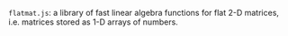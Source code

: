 `flatmat.js`: a library of fast linear algebra functions for flat 2-D matrices, i.e. matrices stored as 1-D arrays of numbers.
